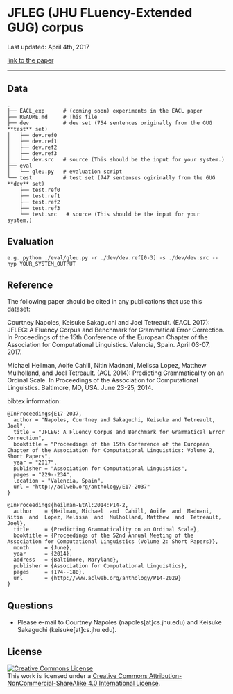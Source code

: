 # JFLEG (JHU FLuency-Extended GUG) corpus

Last updated: April 4th, 2017

[link to the paper](http://aclweb.org/anthology/E17-2037)

- - -

## Data

    .
    ├── EACL_exp      # (coming soon) experiments in the EACL paper
    ├── README.md     # This file
    ├── dev           # dev set (754 sentences originally from the GUG **test** set)
    │   ├── dev.ref0  
    │   ├── dev.ref1  
    │   ├── dev.ref2  
    │   ├── dev.ref3  
    │   └── dev.src   # source (This should be the input for your system.)
    ├── eval
    │   └── gleu.py   # evaluation script
    └── test          # test set (747 sentenses ogirinally from the GUG **dev** set)
        ├── test.ref0  
        ├── test.ref1  
        ├── test.ref2  
        ├── test.ref3  
        └── test.src   # source (This should be the input for your system.)
 
## Evaluation

    e.g. python ./eval/gleu.py -r ./dev/dev.ref[0-3] -s ./dev/dev.src --hyp YOUR_SYSTEM_OUTPUT


## Reference
The following paper should be cited in any publications that use this dataset: 

Courtney Napoles, Keisuke Sakaguchi and Joel Tetreault. (EACL 2017): JFLEG: A Fluency Corpus and Benchmark for Grammatical Error Correction. In Proceedings of the 15th Conference of the European Chapter of the Association for Computational Linguistics. Valencia, Spain. April 03-07, 2017.

Michael Heilman, Aoife Cahill, Nitin Madnani, Melissa Lopez, Matthew Mulholland, and Joel Tetreault. (ACL 2014): Predicting Grammaticality on an Ordinal Scale. In Proceedings of the Association for Computational Linguistics. Baltimore, MD, USA. June 23-25, 2014.

bibtex information:

    @InProceedings{E17-2037,
      author = "Napoles, Courtney and Sakaguchi, Keisuke and Tetreault, Joel",
      title = "JFLEG: A Fluency Corpus and Benchmark for Grammatical Error Correction",
      booktitle = "Proceedings of the 15th Conference of the European Chapter of the Association for Computational Linguistics: Volume 2, Short Papers",
      year = "2017",
      publisher = "Association for Computational Linguistics",
      pages = "229--234",
      location = "Valencia, Spain",
      url = "http://aclweb.org/anthology/E17-2037"
    }
    
    @InProceedings{heilman-EtAl:2014:P14-2,
      author    = {Heilman, Michael  and  Cahill, Aoife  and  Madnani, Nitin  and  Lopez, Melissa  and  Mulholland, Matthew  and  Tetreault, Joel},
      title     = {Predicting Grammaticality on an Ordinal Scale},
      booktitle = {Proceedings of the 52nd Annual Meeting of the Association for Computational Linguistics (Volume 2: Short Papers)},
      month     = {June},
      year      = {2014},
      address   = {Baltimore, Maryland},
      publisher = {Association for Computational Linguistics},
      pages     = {174--180},
      url       = {http://www.aclweb.org/anthology/P14-2029}
    }


## Questions

 - Please e-mail to Courtney Napoles (napoles[at]cs.jhu.edu) and Keisuke Sakaguchi (keisuke[at]cs.jhu.edu).


## License
<a rel="license" href="http://creativecommons.org/licenses/by-nc-sa/4.0/"><img alt="Creative Commons License" style="border-width:0" src="http://i.creativecommons.org/l/by-nc-sa/4.0/88x31.png" /></a><br />This work is licensed under a <a rel="license" href="http://creativecommons.org/licenses/by-nc-sa/4.0/">Creative Commons Attribution-NonCommercial-ShareAlike 4.0 International License</a>.


